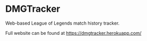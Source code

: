 # DMGTracker

Web-based League of Legends match history tracker.

Full website can be found at https://dmgtracker.herokuapp.com/
